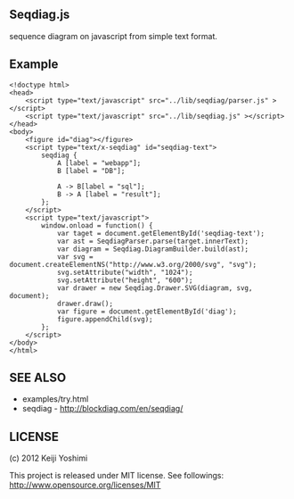 
Seqdiag.js
----------
sequence diagram on javascript from simple text format.

Example
------------

	<!doctype html>
	<head>
		<script type="text/javascript" src="../lib/seqdiag/parser.js" ></script>
		<script type="text/javascript" src="../lib/seqdiag.js" ></script>
	</head>
	<body>
		<figure id="diag"></figure>
		<script type="text/x-seqdiag" id="seqdiag-text">
			seqdiag {
				A [label = "webapp"];
				B [label = "DB"];

				A -> B[label = "sql"];
				B -> A [label = "result"];
			};
		</script>
		<script type="text/javascript">
			window.onload = function() {
				var taget = document.getElementById('seqdiag-text');
				var ast = SeqdiagParser.parse(target.innerText);
				var diagram = Seqdiag.DiagramBuilder.build(ast);
				var svg = document.createElementNS("http://www.w3.org/2000/svg", "svg");
				svg.setAttribute("width", "1024");
				svg.setAttribute("height", "600");
				var drawer = new Seqdiag.Drawer.SVG(diagram, svg, document);
				drawer.draw();
				var figure = document.getElementById('diag');
				figure.appendChild(svg);
			};
		</script>
	</body>
	</html>

SEE ALSO
-----------
 * examples/try.html
 * seqdiag - http://blockdiag.com/en/seqdiag/

LICENSE
----------------
(c) 2012 Keiji Yoshimi

This project is released under MIT license.
See followings: http://www.opensource.org/licenses/MIT

